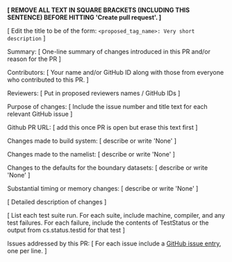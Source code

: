 **[ REMOVE ALL TEXT IN SQUARE BRACKETS (INCLUDING THIS SENTENCE) BEFORE HITTING 'Create pull request'. ]**

[ Edit the title to be of the form: `<proposed_tag_name>: Very short description` ]

Summary: [ One-line summary of changes introduced in this PR and/or reason for the PR ]

Contributors: [ Your name and/or GitHub ID along with those from everyone who contributed to this PR. ]

Reviewers: [ Put in proposed reviewers names / GitHub IDs ]

Purpose of changes: [ Include the issue number and title text for each relevant GitHub issue ]

Github PR URL: [ add this once PR is open but erase this text first ]

Changes made to build system: [ describe or write 'None' ]

Changes made to the namelist: [ describe or write 'None' ]

Changes to the defaults for the boundary datasets: [ describe or write 'None' ]

Substantial timing or memory changes: [ describe or write 'None' ]

[ Detailed description of changes ]

[ List each test suite run. For each suite, include machine, compiler, and any test failures.
  For each failure, include the contents of TestStatus or the output from cs.status.testid for that test ]

Issues addressed by this PR: [ For each issue include a [GitHub issue entry](https://docs.github.com/en/issues/tracking-your-work-with-issues/linking-a-pull-request-to-an-issue), one per line. ]
